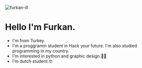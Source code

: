![furkan-ill](https://user-images.githubusercontent.com/63898647/105367791-1d3a1300-5c01-11eb-9723-43f47361a86a.jpg)

  # Hello I'm Furkan.
  
  
  - I'm from Turkey.
  - I'm a proggramin student in Hack your future. I'm also studied programming in my country.
  - I'm interested in python and graphic design.:technologist:
  - I'm dutch student :nerd_face:
